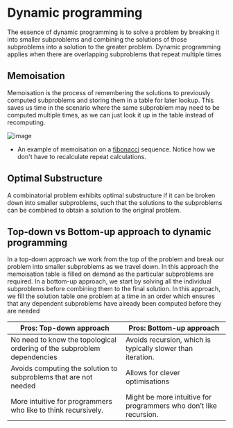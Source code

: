 # Dynamic programming
The essence of dynamic programming is to solve a problem by breaking it into smaller subproblems and combining the solutions of those subproblems into a solution to the greater problem. Dynamic programming applies when there are overlapping subproblems that repeat multiple times

## Memoisation
Memoisation is the process of remembering the solutions to previously computed subproblems and storing them in a table for later lookup. This saves us time in the scenario where the same subproblem may need to be computed multiple times, as we can just look it up in the table instead of recomputing.

![image](https://github.com/awat0045/FIT2004-notes/assets/140218451/7266fcdc-6498-48aa-ac91-bd246815ac7e)

- An example of memoisation on a [fibonacci](/contents/algorithms/fibonacci.md) sequence. Notice how we don't have to recalculate repeat calculations.

## Optimal Substructure
A combinatorial problem exhibits optimal substructure if it can be broken down into smaller subproblems, such that the solutions to the subproblems can be combined to obtain a solution to the original problem.

## Top-down vs Bottom-up approach to dynamic programming
In a top-down approach we work from the top of the problem and break our problem into smaller subproblems as we travel down. In this approach the memoisation table is filled on demand as the particular subproblems are required. In a bottom-up approach, we start by solving all the individual subproblems before combining them to the final solution. In this approach, we fill the solution table one problem at a time in an order which ensures that any dependent subproblems have already been computed before they are needed

|Pros: Top-down approach|Pros: Bottom-up approach|
|---|---|
|No need to know the topological ordering of the subproblem dependencies|Avoids recursion, which is typically slower than iteration.|
|Avoids computing the solution to subproblems that are not needed|Allows for clever optimisations|
|More intuitive for programmers who like to think recursively.|Might be more intuitive for programmers who don’t like recursion.|
